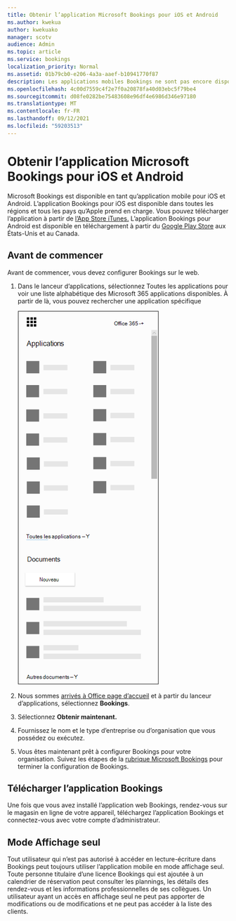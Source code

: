 ```yaml
---
title: Obtenir l’application Microsoft Bookings pour iOS et Android
ms.author: kwekua
author: kwekuako
manager: scotv
audience: Admin
ms.topic: article
ms.service: bookings
localization_priority: Normal
ms.assetid: 01b79cb0-e206-4a3a-aaef-b10941770f87
description: Les applications mobiles Bookings ne sont pas encore disponibles dans le monde entier. Cet article répertorie les paramètres régionaux où les applications sont désormais disponibles.
ms.openlocfilehash: 4c00d7559c4f2e7f0a20878fa40d03ebc5f79be4
ms.sourcegitcommit: d08fe0282be75483608e96df4e6986d346e97180
ms.translationtype: MT
ms.contentlocale: fr-FR
ms.lasthandoff: 09/12/2021
ms.locfileid: "59203513"
---
```

# <a name="get-the-microsoft-bookings-app-for-ios-and-android"></a>Obtenir l’application Microsoft Bookings pour iOS et Android

Microsoft Bookings est disponible en tant qu’application mobile pour iOS et Android. L’application Bookings pour iOS est disponible dans toutes les régions et tous les pays qu’Apple prend en charge. Vous pouvez télécharger l’application à partir de [l’App Store iTunes.](https://apps.apple.com/app/microsoft-bookings/id1065657468) L’application Bookings pour Android est disponible en téléchargement à partir du [Google Play Store](https://play.google.com/store/apps/details?id=com.microsoft.exchange.bookings) aux États-Unis et au Canada.

## <a name="before-you-begin"></a>Avant de commencer

Avant de commencer, vous devez configurer Bookings sur le web.

1. Dans le lanceur d’applications, sélectionnez Toutes les applications pour voir une liste alphabétique des Microsoft 365 applications disponibles. À partir de là, vous pouvez rechercher une application spécifique

   ![Image du lanceur d’applications.](../media/bookings-all-apps-launcher.png)

2. Nous sommes [arrivés à Office page d’accueil](https://office.com) et à partir du lanceur d’applications, sélectionnez **Bookings**.

3. Sélectionnez **Obtenir maintenant.**

4. Fournissez le nom et le type d’entreprise ou d’organisation que vous possédez ou exécutez.

5. Vous êtes maintenant prêt à configurer Bookings pour votre organisation. Suivez les étapes de la [rubrique Microsoft Bookings](bookings-overview.md) pour terminer la configuration de Bookings.

## <a name="download-the-bookings-app"></a>Télécharger l’application Bookings

Une fois que vous avez installé l’application web Bookings, rendez-vous sur le magasin en ligne de votre appareil, téléchargez l’application Bookings et connectez-vous avec votre compte d’administrateur.

## <a name="view-only-mode"></a>Mode Affichage seul

Tout utilisateur qui n’est pas autorisé à accéder en lecture-écriture dans Bookings peut toujours utiliser l’application mobile en mode affichage seul. Toute personne titulaire d’une licence Bookings qui est ajoutée à un calendrier de réservation peut consulter les plannings, les détails des rendez-vous et les informations professionnelles de ses collègues. Un utilisateur ayant un accès en affichage seul ne peut pas apporter de modifications ou de modifications et ne peut pas accéder à la liste des clients.
